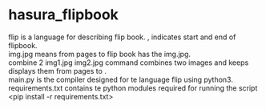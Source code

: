 # hasura_flipbook
flip is a language for describing flip book.
<start>, <end> indicates start and end of flipbook. <br />
<num1> <num2> img.jpg means from pages <num1> to <num2> flip book has the img.jpg.<br />
<num1> <num2> combine 2 img1.jpg img2.jpg command combines two images and keeps displays them from pages<num1> to <num2>. <br />
main.py is the compiler designed for te language flip using python3. <br />
requirements.txt contains te python modules required for running the script<br />
  <pip install -r requirements.txt>

  
  
